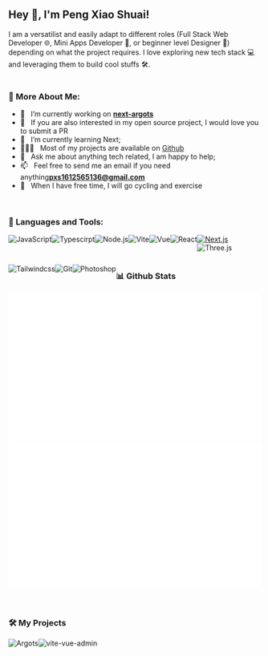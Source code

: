 ## Hey 👋, I'm Peng Xiao Shuai!

I am a versatilist and easily adapt to different roles (Full Stack Web Developer 🌐, Mini Apps Developer 📱, or beginner level Designer 🎨) depending on what the project requires. I love exploring new tech stack 💻 and leveraging them to build cool stuffs 🛠️. 
<br/>
<br/>
  
### 🧐 More About Me:

- 🔭 &nbsp; I’m currently working on [**next-argots**](https://github.com/peng-xiao-shuai/next-argots)
- 🤝 &nbsp; If you are also interested in my open source project, I would love you to submit a PR
- 🌱 &nbsp; I’m currently learning Next; 
- 👨🏻‍💻 &nbsp; Most of my projects are available on [Github](https://github.com/peng-xiao-shuai?tab=repositories)
- 💬 &nbsp; Ask me about anything tech related, I am happy to help;
- 📫 &nbsp; Feel free to send me an email if you need anything**pxs1612565136@gmail.com**
- 🚴 &nbsp; When I have free time, I will go cycling and exercise
<br>

### 🔨 Languages and Tools:
<a href="https://developer.mozilla.org/en-US/docs/Web/JavaScript" target="_blank"> <img align="left" alt="JavaScript" height ="42px"  src="https://cdn.jsdelivr.net/gh/devicons/devicon@latest/icons/javascript/javascript-original.svg"> </a>
<a href="https://www.typescriptlang.org/" target="_blank"><img align="left" alt="Typescirpt" height ="42px" src="https://cdn.jsdelivr.net/gh/devicons/devicon@latest/icons/typescript/typescript-original.svg"></a>
<a href="https://nodejs.org" target="_blank"><img align="left" alt="Node.js" height ="42px" src="https://cdn.jsdelivr.net/gh/devicons/devicon@latest/icons/nodejs/nodejs-original.svg"></a>
<a href="https://vitejs.dev/" target="_blank"><img align="left" alt="Vite" height ="42px" src="https://cdn.jsdelivr.net/gh/devicons/devicon@latest/icons/vitejs/vitejs-original.svg"></a>
<a href="https://vuejs.org/" target="_blank"> <img align="left" alt="Vue" height ="42px" src="https://cdn.jsdelivr.net/gh/devicons/devicon@latest/icons/vuejs/vuejs-original.svg"></a>
<a href="https://reactjs.org/" target="_blank"> <img align="left" alt="React" height ="42px" src="https://cdn.jsdelivr.net/gh/devicons/devicon@latest/icons/react/react-original.svg"></a>
<a href="https://nextjs.org/" target="_blank"> <img src="https://cdn.jsdelivr.net/gh/devicons/devicon@latest/icons/nextjs/nextjs-original.svg" alt="Next.js" height='42px'/> </a>
<a href="https://threejs.org/" target="_blank"><img align="left" alt="Three.js" height ="42px" src="https://cdn.jsdelivr.net/gh/devicons/devicon@latest/icons/threejs/threejs-original.svg"></a>
<a href="https://tailwindcss.com/" target="_blank"> <img align="left" src="https://cdn.jsdelivr.net/gh/devicons/devicon@latest/icons/tailwindcss/tailwindcss-original.svg" alt="Tailwindcss" height ="42px"/> </a>
<a href="https://git-scm.com/" target="_blank"> <img src="https://cdn.jsdelivr.net/gh/devicons/devicon@latest/icons/git/git-original.svg" align="left" alt="Git" height='42px'/> </a>
<a href="https://www.adobe.com/products/photoshop.html" target="_blank"> <img src="https://cdn.jsdelivr.net/gh/devicons/devicon@latest/icons/photoshop/photoshop-original.svg" align="left" alt="Photoshop" height='42px'/> </a>

<br>


### 📊 Github Stats
<a href='https://github.com/peng-xiao-shuai/github-stats-transparent'>
  
![Stats Overview](https://raw.githubusercontent.com/peng-xiao-shuai/github-stats-transparent/output/generated/overview.svg)
![Most Used Languages](https://raw.githubusercontent.com/peng-xiao-shuai/github-stats-transparent/output/generated/languages.svg)

</a>

<br>

### 🛠️ My Projects
<a href="https://github.com/peng-xiao-shuai/next-argots" target="_blank"> <img alt="Argots" src="https://argots.cn/logo.svg" height="68" align="left"> </a>
<a href="https://github.com/peng-xiao-shuai/vite-vue-admin" target="_blank"> <img alt="vite-vue-admin" src="https://github.com/peng-xiao-shuai/vite-vue-admin/raw/master/src/assets/logo.svg"  height="58" align="left"> </a>
